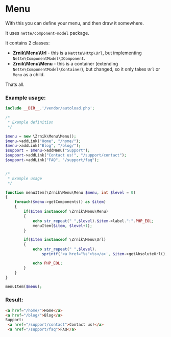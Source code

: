 # Menu 

With this you can define your menu, and then draw it somewhere.

It uses `nette/component-model` package.

It contains 2 classes:

- **Zrnik\Menu\Url** - this is a `Nettte\Http\Url`, but implementing `Nette\ComponentModel\IComponent`.
- **Zrnik\Menu\Menu** - this is a container (extending `Nette\ComponentModel\Container`), but 
  changed, so it only takes `Url` or `Menu` as a child.
  
Thats all.

### Example usage:

```php
include __DIR__.'/vendor/autoload.php';

/*
 * Example definition
 */

$menu = new \Zrnik\Menu\Menu();
$menu->addLink("Home", "/home/");
$menu->addLink("Blog", "/blog/");
$support = $menu->addMenu("Support");
$support->addLink("Contact us!", "/support/contact");
$support->addLink("FAQ", "/support/faq");


/*
 * Example usage
 */

function menuItem(\Zrnik\Menu\Menu $menu, int $level = 0)
{
    foreach($menu->getComponents() as $item)
    {
        if($item instanceof \Zrnik\Menu\Menu)
        {
            echo str_repeat(" ",$level).$item->label.":".PHP_EOL;
            menuItem($item, $level+1);
        }

        if($item instanceof \Zrnik\Menu\Url)
        {
            echo str_repeat(" ",$level).
                sprintf('<a href="%s">%s</a>', $item->getAbsoluteUrl(), $item->label);

            echo PHP_EOL;
        }
    }
}

menuItem($menu);
```

### Result:

```html
<a href="/home/">Home</a>
<a href="/blog/">Blog</a>
Support:
 <a href="/support/contact">Contact us!</a>
 <a href="/support/faq">FAQ</a>
```

